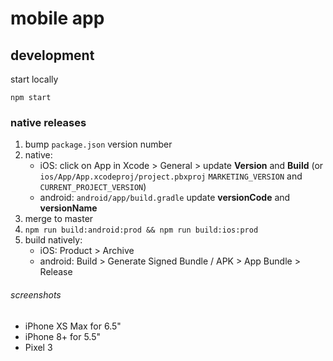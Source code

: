 # mobile app
 
## development

start locally

```
npm start
```

### native releases

1. bump `package.json` version number
2. native:
   - iOS: click on App in Xcode > General > update **Version** and **Build** (or `ios/App/App.xcodeproj/project.pbxproj` `MARKETING_VERSION` and `CURRENT_PROJECT_VERSION`)
   - android: `android/app/build.gradle` update **versionCode** and **versionName**
3. merge to master
4. `npm run build:android:prod && npm run build:ios:prod`
5. build natively:
   - iOS: Product > Archive
   - android: Build > Generate Signed Bundle / APK > App Bundle > Release

###### screenshots

- iPhone XS Max for 6.5"
- iPhone 8+ for 5.5"
- Pixel 3


